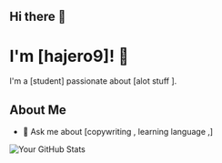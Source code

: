 ## Hi there 👋
# I'm [hajero9]! 👋

I'm a [student] passionate about [alot stuff ].  

## About Me  
 
- 💬 Ask me about [copywriting , learning language ,]  
 
 
![Your GitHub Stats](https://github-readme-stats.vercel.app/api?username=hajero9&show_icons=true&theme=radical)


<!--
**hajero9/hajero9** is a ✨ _special_ ✨ repository because its `README.md` (this file) appears on your GitHub profile.

Here are some ideas to get you started:

- 🔭 I’m currently working on ...
- 🌱 I’m currently learning ...
- 👯 I’m looking to collaborate on ...
- 🤔 I’m looking for help with ...
- 💬 Ask me about ...
- 📫 How to reach me: ...
- 😄 Pronouns: ...
- ⚡ Fun fact: ...
-->
